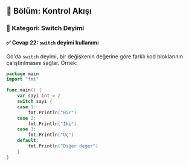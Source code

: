 ## 📘 Bölüm: Kontrol Akışı  
### 🔹 Kategori: Switch Deyimi  
#### ✅ Cevap 22: `switch` deyimi kullanımı

Go'da `switch` deyimi, bir değişkenin değerine göre farklı kod bloklarının çalıştırılmasını sağlar. Örnek:

```go
package main
import "fmt"

func main() {
    var sayi int = 2
    switch sayi {
    case 1:
        fmt.Println("Bir")
    case 2:
        fmt.Println("İki")
    case 3:
        fmt.Println("Üç")
    default:
        fmt.Println("Diğer değer")
    }
}
```

